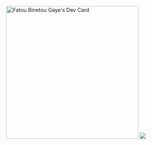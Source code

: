 <a href="https://app.daily.dev/fatoubinetougaye"><img src="https://api.daily.dev/devcards/v2/yb5an2baohbNbBwaqvMrO.png?type=default&r=vhj" width="356" alt="Fatou Binetou Gaye's Dev Card"/></a>
<a href="https://bentohub.netlify.app/" target="_blank"><img src="https://cloud.appwrite.io/v1/storage/buckets/667d390e003b1971a8be/files/67635938001380c60e4f/preview?project=667d35ca0017fb21fc6c" /></a>
